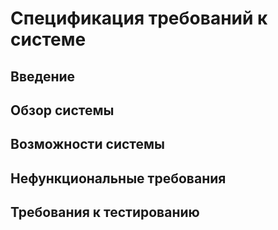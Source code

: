 # Спецификация требований к системе

## Введение

## Обзор системы

## Возможности системы

## Нефункциональные требования

## Требования к тестированию